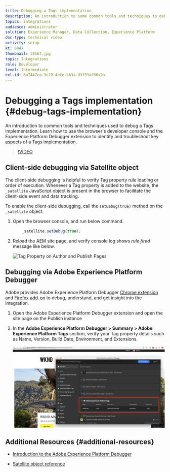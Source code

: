 ```yaml
---
title: Debugging a Tags implementation
description: An introduction to some common tools and techniques to debug a Tags implementation. Learn how to use the browser's developer console and the Experience Platform Debugger extension to identify and troubleshoot key aspects of a Tags implementation.
topics: integrations
audience: administrator
solution: Experience Manager, Data Collection, Experience Platform
doc-type: technical video
activity: setup
kt: 6047
thumbnail: 38567.jpg
topic: Integrations
role: Developer
level: Intermediate
exl-id: 647447ca-3c29-4efe-bb3a-d3f53a936a2a
---
```

# Debugging a Tags implementation {#debug-tags-implementation}

An introduction to common tools and techniques used to debug a Tags implementation. Learn how to use the browser's developer console and the Experience Platform Debugger extension to identify and troubleshoot key aspects of a Tags implementation.

>[!VIDEO](https://video.tv.adobe.com/v/38567?quality=12&learn=on)

## Client-side debugging via Satellite object

The client-side debugging is helpful to verify Tag property rule loading or order of execution. Whenever a Tag property is added to the website, the `_satellite` JavaScript object is present in the browser to facilitate the client-side event and data tracking.

To enable the client-side debugging, call the `setDebug(true)` method on the `_satellite` object.

1.  Open the browser console, and run below command.

    ```javascript
        _satellite.setDebug(true);
    ```

1.  Reload the AEM site page, and verify console log shows _rule fired_ message like below.

    ![Tag Property on Author and Publish Pages](assets/satellite-object-debugging.png)

## Debugging via Adobe Experience Platform Debugger 

Adobe provides Adobe Experience Platform Debugger [Chrome extension](https://chrome.google.com/webstore/detail/adobe-experience-platform/bfnnokhpnncpkdmbokanobigaccjkpob) and [Firefox add-on](https://addons.mozilla.org/en-US/firefox/addon/adobe-experience-platform-dbg/) to debug, understand, and get insight into the integration.

1.  Open the Adobe Experience Platform Debugger extension and open the site page on the Publish instance

1.  In the **Adobe Experience Platform Debugger > Summary > Adobe Experience Platform Tags** section, verify your Tag property details such as Name, Version, Build Date, Environment, and Extensions.

    ![Adobe Experience Platform Debugger and Tag Property Details](assets/tag-property-details.png)

## Additional Resources {#additional-resources}

+   [Introduction to the Adobe Experience Platform Debugger](https://experienceleague.adobe.com/docs/platform-learn/data-collection/debugger/overview.html)

+   [Satellite object reference](https://experienceleague.adobe.com/docs/experience-platform/tags/client-side/satellite-object.html)
